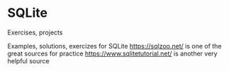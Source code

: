# SQLite
Exercises, projects

Examples, solutions, exercizes for SQLite
https://sqlzoo.net/ is one of the great sources for practice
https://www.sqlitetutorial.net/ is another very helpful source
